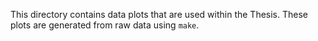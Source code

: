 This directory contains data plots that are used within the Thesis. These plots
are generated from raw data using `make`.
